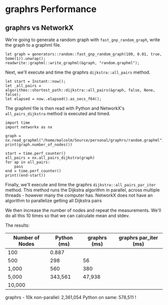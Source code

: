 # graphrs Performance

## graphrs vs NetworkX

We're going to generate a random graph with `fast_gnp_random_graph`, write the graph to a graphml file.

```
let graph = generators::random::fast_gnp_random_graph(100, 0.01, true, Some(1)).unwrap();
readwrite::graphml::write_graphml(&graph, "random.graphml");
```

Next, we'll execute and time the graphrs `dijkstra::all_pairs` method.

```
let start = Instant::now();
let _all_pairs = algorithms::shortest_path::dijkstra::all_pairs(&graph, false, None, false);
let elapsed = now..elapsed().as_secs_f64();
```

The graphml file is then read with Python and NetworkX's `all_pairs_dijkstra` method is executed and timed.

```
import time
import networkx as nx

graph = nx.read_graphml("/home/malcolm/Source/personal/graphrs/random.graphml")
print(graph.number_of_nodes())

start = time.perf_counter()
all_pairs = nx.all_pairs_dijkstra(graph)
for ap in all_pairs:
    pass
end = time.perf_counter()
print((end-start))
```

Finally, we'll execute and time the graphrs `dijkstra::all_pairs_par_iter` method. This method runs the Dijkstra algorithm in parallel, across multiple threads - however many the computer has. NetworkX does not have an algorithm to parallelize getting all Dijkstra pairs

We then increase the number of nodes and repeat the measurements. We'll do all this 10 times so that we can calculate mean and stdev.

The results:

| Number of Nodes | Python (ms) | graphrs (ms) | graphrs par_iter (ms) |
| --------------- | ----------- | ------------ | --------------------- |
| 100             | 0.887       |              |
| 500             | 298         | 56           |
| 1,000           | 560         | 380          |
| 5,000           | 343,561     | 47,938       |
| 10,000          |             |              |

graphrs - 10k non-parallel: 2,361,054
Python on same: 578,511 !
